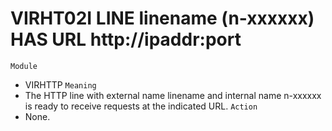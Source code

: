 # VIRHT02I LINE linename (n-xxxxxx) HAS URL http://ipaddr:port
`Module`
- VIRHTTP
`Meaning`
- The HTTP line with external name linename and internal name n-xxxxxx is ready to receive requests at the indicated URL.
`Action`
- None.
